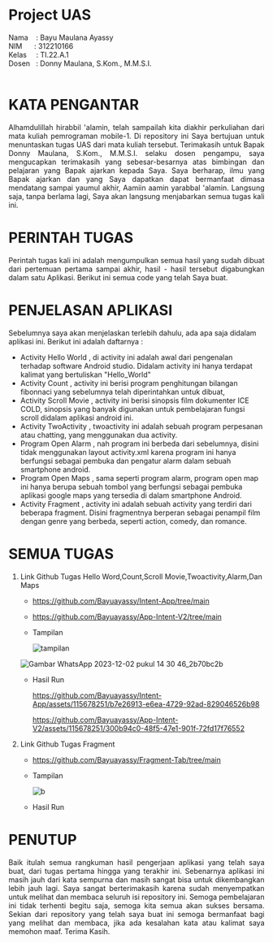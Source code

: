 # Project UAS

Nama &nbsp; &nbsp;: Bayu Maulana Ayassy<br>
NIM&nbsp; &nbsp; &nbsp; : 312210166<br>
Kelas&ensp; &nbsp; : TI.22.A.1<br>
Dosen &nbsp; : Donny Maulana, S.Kom., M.M.S.I.<br><br>

# KATA PENGANTAR
<p align="justify">Alhamdulillah hirabbil 'alamin, telah sampailah kita diakhir perkuliahan dari mata kuliah pemrograman mobile-1. Di repository ini Saya bertujuan untuk menuntaskan tugas UAS dari mata kuliah tersebut. Terimakasih untuk Bapak Donny Maulana, S.Kom., M.M.S.I. selaku dosen pengampu, saya mengucapkan terimakasih yang sebesar-besarnya atas bimbingan dan pelajaran yang Bapak ajarkan kepada Saya. Saya berharap, ilmu yang Bapak ajarkan dan yang Saya dapatkan dapat bermanfaat dimasa mendatang sampai yaumul akhir, Aamiin aamin yarabbal 'alamin. Langsung saja, tanpa berlama lagi, Saya akan langsung menjabarkan semua tugas kali ini.</p>

# PERINTAH TUGAS
<p align="justify">Perintah tugas kali ini adalah mengumpulkan semua hasil yang sudah dibuat dari pertemuan pertama sampai akhir, hasil - hasil tersebut digabungkan dalam satu Aplikasi. Berikut ini semua code yang telah Saya buat.</p>

# PENJELASAN APLIKASI
Sebelumnya saya akan menjelaskan terlebih dahulu, ada apa saja didalam aplikasi ini. Berikut ini adalah daftarnya :
- Activity Hello World , di activity ini adalah awal dari pengenalan terhadap software Android studio. Didalam activity ini hanya terdapat kalimat yang bertuliskan "Hello_World"
- Activity Count ,  activity ini berisi program penghitungan bilangan fibonnaci yang sebelumnya telah diperintahkan untuk dibuat,
- Activity Scroll Movie , activity ini berisi sinopsis film dokumenter ICE COLD, sinopsis yang banyak digunakan untuk pembelajaran fungsi scroll didalam aplikasi android ini.
- Activity TwoActivity ,  twoactivity ini adalah sebuah program perpesanan atau chatting, yang menggunakan dua activity.
- Program Open Alarm , nah program ini berbeda dari sebelumnya, disini tidak menggunakan layout activity.xml karena program ini hanya berfungsi sebagai pembuka dan pengatur alarm dalam sebuah smartphone android.
- Program Open Maps ,  sama seperti program alarm, program open map ini hanya berupa sebuah tombol yang berfungsi sebagai pembuka aplikasi google maps yang tersedia di dalam smartphone Android.
- Activity Fragment , activity ini adalah sebuah activity yang terdiri dari beberapa fragment. Disini fragmentnya berperan sebagai penampil film dengan genre yang berbeda, seperti action, comedy, dan romance.

# SEMUA TUGAS

1. Link Github Tugas Hello Word,Count,Scroll Movie,Twoactivity,Alarm,Dan Maps

   - https://github.com/Bayuayassy/Intent-App/tree/main
   - https://github.com/Bayuayassy/App-Intent-V2/tree/main

   - Tampilan
  
     ![tampilan](https://github.com/Bayuayassy/Intent-App/assets/115678251/ac88dbb9-7b66-4aea-adbf-a7278ef128d6)

    ![Gambar WhatsApp 2023-12-02 pukul 14 30 46_2b70bc2b](https://github.com/Bayuayassy/App-Intent-V2/assets/115678251/89c4f780-f366-49c7-b3ee-7794af517a44)

   - Hasil Run
  
     https://github.com/Bayuayassy/Intent-App/assets/115678251/b7e26913-e6ea-4729-92ad-829046526b98

     https://github.com/Bayuayassy/App-Intent-V2/assets/115678251/300b94c0-48f5-47e1-901f-72fd17f76552

2. Link Github Tugas Fragment

   - https://github.com/Bayuayassy/Fragment-Tab/tree/main

   - Tampilan

      ![b](https://github.com/Bayuayassy/Fragment-Tab/assets/115678251/cb3043fb-4bf0-4e7c-b847-b5d7f5463d39)

   - Hasil Run
  

# PENUTUP
<p align="justify">Baik itulah semua rangkuman hasil pengerjaan aplikasi yang telah saya buat, dari tugas pertama hingga yang terakhir ini. Sebenarnya aplikasi ini masih jauh dari kata sempurna dan masih sangat bisa untuk dikembangkan lebih jauh lagi. Saya sangat berterimakasih karena sudah menyempatkan untuk melihat dan membaca seluruh isi repository ini. Semoga pembelajaran ini tidak terhenti begitu saja, semoga kita semua akan sukses bersama. 
Sekian dari repository yang telah saya buat ini semoga bermanfaat bagi yang melihat dan membaca, jika ada kesalahan kata atau kalimat saya memohon maaf. Terima Kasih.</p><br><br>
